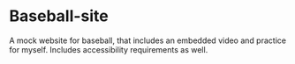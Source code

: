 # Baseball-site
A mock website for baseball, that includes an embedded video and practice for myself. Includes accessibility requirements as well.
